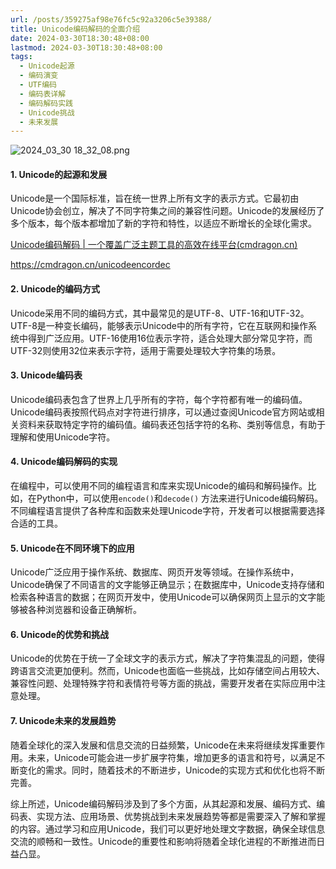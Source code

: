 ```yaml
---
url: /posts/359275af98e76fc5c92a3206c5e39388/
title: Unicode编码解码的全面介绍
date: 2024-03-30T18:30:48+08:00
lastmod: 2024-03-30T18:30:48+08:00
tags:
  - Unicode起源
  - 编码演变
  - UTF编码
  - 编码表详解
  - 编码解码实践
  - Unicode挑战
  - 未来发展
---
```



<img src="https://static.cmdragon.cn/blog/images/2024_03_30 18_32_08.png@blog" title="2024_03_30 18_32_08.png" alt="2024_03_30 18_32_08.png"/>

#### 1. Unicode的起源和发展

Unicode是一个国际标准，旨在统一世界上所有文字的表示方式。它最初由Unicode协会创立，解决了不同字符集之间的兼容性问题。Unicode的发展经历了多个版本，每个版本都增加了新的字符和特性，以适应不断增长的全球化需求。

[Unicode编码解码 | 一个覆盖广泛主题工具的高效在线平台(cmdragon.cn)](https://cmdragon.cn/unicodeencordec)

https://cmdragon.cn/unicodeencordec

#### 2. Unicode的编码方式

Unicode采用不同的编码方式，其中最常见的是UTF-8、UTF-16和UTF-32。UTF-8是一种变长编码，能够表示Unicode中的所有字符，它在互联网和操作系统中得到广泛应用。UTF-16使用16位表示字符，适合处理大部分常见字符，而UTF-32则使用32位来表示字符，适用于需要处理较大字符集的场景。

#### 3. Unicode编码表

Unicode编码表包含了世界上几乎所有的字符，每个字符都有唯一的编码值。Unicode编码表按照代码点对字符进行排序，可以通过查阅Unicode官方网站或相关资料来获取特定字符的编码值。编码表还包括字符的名称、类别等信息，有助于理解和使用Unicode字符。

#### 4. Unicode编码解码的实现

在编程中，可以使用不同的编程语言和库来实现Unicode的编码和解码操作。比如，在Python中，可以使用`encode()`和`decode()`
方法来进行Unicode编码解码。不同编程语言提供了各种库和函数来处理Unicode字符，开发者可以根据需要选择合适的工具。

#### 5. Unicode在不同环境下的应用

Unicode广泛应用于操作系统、数据库、网页开发等领域。在操作系统中，Unicode确保了不同语言的文字能够正确显示；在数据库中，Unicode支持存储和检索各种语言的数据；在网页开发中，使用Unicode可以确保网页上显示的文字能够被各种浏览器和设备正确解析。

#### 6. Unicode的优势和挑战

Unicode的优势在于统一了全球文字的表示方式，解决了字符集混乱的问题，使得跨语言交流更加便利。然而，Unicode也面临一些挑战，比如存储空间占用较大、兼容性问题、处理特殊字符和表情符号等方面的挑战，需要开发者在实际应用中注意处理。

#### 7. Unicode未来的发展趋势

随着全球化的深入发展和信息交流的日益频繁，Unicode在未来将继续发挥重要作用。未来，Unicode可能会进一步扩展字符集，增加更多的语言和符号，以满足不断变化的需求。同时，随着技术的不断进步，Unicode的实现方式和优化也将不断完善。

综上所述，Unicode编码解码涉及到了多个方面，从其起源和发展、编码方式、编码表、实现方法、应用场景、优势挑战到未来发展趋势等都是需要深入了解和掌握的内容。通过学习和应用Unicode，我们可以更好地处理文字数据，确保全球信息交流的顺畅和一致性。Unicode的重要性和影响将随着全球化进程的不断推进而日益凸显。